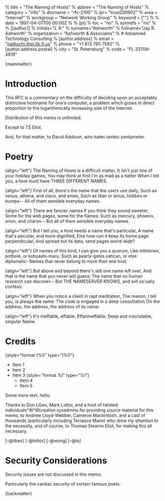 % title = "The Naming of Hosts"
% abbrev = "The Naming of Hosts"
% category = "info"
% docname = "rfc-2100"
% ipr= "trust200902"
% area = "Internet"
% workgroup = "Network Working Group"
% keyword = [""]
%
% date = 1997-04-01T00:00:00Z
%
% [pi]
% toc = "no"
% symrefs = "no"
%
% [[author]]
% initials="J. R."
% surname="Ashworth"
% fullname="Jay R. Ashworth"
% organization = "Ashworth & Associates"
% # Advanced Technology Consulting
%   [author.address]
%   email = "jra@scfn.thpl.lib.fl.us"
%   phone = "+1 813 790 7592"
%   [author.address.postal]
%   city = "St. Petersburg"
%   code = "FL 33709-4819"

{mainmatter}

# Introduction

This RFC is a commentary on the difficulty of deciding upon an
acceptably distinctive hostname for one's computer, a problem which
grows in direct proportion to the logarithmically increasing size of
the Internet.

Distribution of this memo is unlimited.

Except to TS Eliot.

And, for that matter, to David Addison, who hates iambic pentameter.

# Poetry

{align="left"}
    The Naming of Hosts is a difficult matter,
        It isn't just one of your holiday games;
    You may think at first I'm as mad as a hatter
        When I tell you, a host must have THREE DIFFERENT NAMES.
<!-- separator -->
{align="left"}
    First of all, there's the name that the users use daily,
        Such as venus, athena, and cisco, and ames,
    Such as titan or sirius, hobbes or europa--
        All of them sensible everyday names.
<!-- separator -->
{align="left"}
    There are fancier names if you think they sound sweeter,
        Some for the web pages, some for the flames:
    Such as mercury, phoenix, orion, and charon--
        But all of them sensible everyday names.
<!-- separator -->
{align="left"}
    But I tell you, a host needs a name that's particular,
        A name that's peculiar, and more dignified,
    Else how can it keep its home page perpendicular,
        And spread out its data, send pages world wide?
<!-- separator -->
{align="left"}
    Of names of this kind, I can give you a quorum,
        Like lothlorien, pothole, or kobyashi-maru,
    Such as pearly-gates.vatican, or else diplomatic-
        Names that never belong to more than one host.
<!-- separator -->
{align="left"}
    But above and beyond there's still one name left over,
        And that is the name that you never will guess;
    The name that no human research can discover--
        But THE NAMESERVER KNOWS, and will us'ually confess.
<!-- separator -->
{align="left"}
    When you notice a client in rapt meditation,
        The reason, I tell you, is always the same:
    The code is engaged in a deep consultation
        On the address, the address, the address of its name:
<!-- separator -->
{align="left"}
                It's ineffable,
                effable,
                Effanineffable,
                Deep and inscrutable,
                singular
                Name.

# Credits

{style="format (%I)" type="(%I)"}
* Item 1
* Item 2
* Item 3
{style="format *%I*" type="*%I*"}
    * Item 4
    * Item 5

Some more text, hello.

Thanks to Don Libes, Mark Lottor, and a host of twisted
individuals^W^Wcreative sysadmins for providing source material for
this memo, to Andrew Lloyd-Webber, Cameron Mackintosh, and a cast of
thousands (particularly including Terrance Mann) who drew my
attention to the necessity, and of course, to Thomas Stearns Eliot,
for making this all necessary.

[-@libes] [-@lottor] [-@wong] [-@ts]

# Security Considerations

Security issues are not discussed in this memo.

Particularly the cardiac security of certain famous poets.

<reference anchor='libes' target=''>
 <front>
 <title>Choosing a Name for Your Computer</title>
  <author initials='D.' surname='Libes' fullname='D. Libes'></author>
  <date year='1989' month='November'/>
 </front>
 <seriesInfo name="Communications of the ACM" value='Vol. 32, No. 11, Pg. 1289' />
 </reference>

<reference anchor='lottor' target='namedroppers@internic.net'>
 <front>
 <title>Domain Name Survey</title>
  <author initials='M.' surname='Lottor' fullname='M. Lottor'></author>
  <date year='1997' month='January'/>
 </front>
 </reference>

<reference anchor='wong' target='http://www.seas.upenn.edu/~mengwong/coolhosts.html'>
 <front>
 <title>Cool Hostnames</title>
  <author initials='M.' surname='Wong' fullname='M. Wong'></author>
  <date/>
 </front>
 </reference>

<reference anchor='ts' target=''>
 <front>
 <title>Old Possum's Book of Practical Cats</title>
  <author initials='TS' surname='Stearns' fullname='TS. Stearns'></author>
  <date/>
 </front>
 </reference>

{backmatter}
